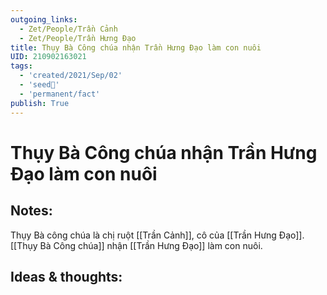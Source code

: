 ```yaml
---
outgoing_links:
  - Zet/People/Trần Cảnh
  - Zet/People/Trần Hưng Đạo
title: Thụy Bà Công chúa nhận Trần Hưng Đạo làm con nuôi
UID: 210902163021
tags:
  - 'created/2021/Sep/02'
  - 'seed🥜'
  - 'permanent/fact'
publish: True
---
```

# Thụy Bà Công chúa nhận Trần Hưng Đạo làm con nuôi

## Notes:
Thụy Bà công chúa là chị ruột [[Trần Cảnh]], cô của [[Trần Hưng Đạo]]. [[Thụy Bà Công chúa]] nhận [[Trần Hưng Đạo]] làm con nuôi.

## Ideas & thoughts:
